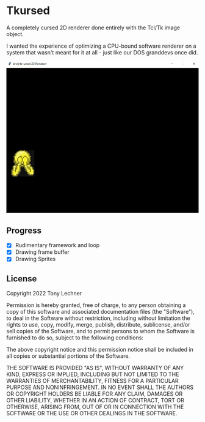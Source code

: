 # Tkursed

A completely cursed 2D renderer done entirely with the Tcl/Tk image object.

I wanted the experience of optimizing a CPU-bound software renderer on a system
that wasn't meant for it at all - just like our DOS granddevs once did.

![Visual Demo](demo.gif)

## Progress

- [x] Rudimentary framework and loop
- [x] Drawing frame buffer
- [x] Drawing Sprites

## License

Copyright 2022 Tony Lechner

Permission is hereby granted, free of charge, to any person obtaining a copy of
this software and associated documentation files (the "Software"), to deal in
the Software without restriction, including without limitation the rights to
use, copy, modify, merge, publish, distribute, sublicense, and/or sell copies of
the Software, and to permit persons to whom the Software is furnished to do so,
subject to the following conditions:

The above copyright notice and this permission notice shall be included in all
copies or substantial portions of the Software.

THE SOFTWARE IS PROVIDED "AS IS", WITHOUT WARRANTY OF ANY KIND, EXPRESS OR
IMPLIED, INCLUDING BUT NOT LIMITED TO THE WARRANTIES OF MERCHANTABILITY, FITNESS
FOR A PARTICULAR PURPOSE AND NONINFRINGEMENT. IN NO EVENT SHALL THE AUTHORS OR
COPYRIGHT HOLDERS BE LIABLE FOR ANY CLAIM, DAMAGES OR OTHER LIABILITY, WHETHER
IN AN ACTION OF CONTRACT, TORT OR OTHERWISE, ARISING FROM, OUT OF OR IN
CONNECTION WITH THE SOFTWARE OR THE USE OR OTHER DEALINGS IN THE SOFTWARE.